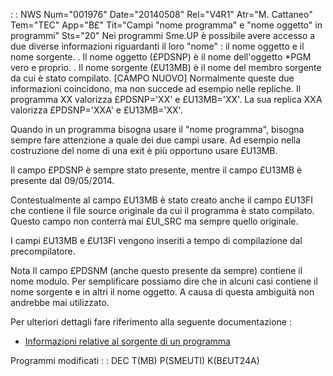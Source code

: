  :  : NWS Num="001976" Date="20140508" Rel="V4R1" Atr="M. Cattaneo" Tem="TEC" App="B£" Tit="Campi "nome programma" e "nome oggetto" in programmi" Sts="20"
Nei programmi Sme.UP è possibile avere accesso a due diverse informazioni riguardanti il loro "nome" :  il nome oggetto e il nome sorgente.
. Il nome oggetto (£PDSNP) è il nome dell'oggetto *PGM vero e proprio.
. Il nome sorgente (£U13MB) è il nome del membro sorgente da cui è stato compilato. [CAMPO NUOVO] Normalmente queste due informazioni coincidono, ma non succede ad esempio nelle repliche.
Il programma XX valorizza £PDSNP='XX' e £U13MB='XX'.
La sua replica XXA valorizza £PDSNP='XXA' e £U13MB='XX'.

Quando in un programma bisogna usare il "nome programma", bisogna sempre fare attenzione a quale dei
due campi usare. Ad esempio nella costruzione del nome di una exit è più opportuno usare £U13MB.

Il campo £PDSNP è sempre stato presente, mentre il campo £U13MB è presente dal 09/05/2014.

Contestualmente al campo £U13MB è stato creato anche il campo £U13FI che contiene il file source originale da cui il programma è stato compilato. Questo campo non conterrà mai £UI_SRC ma sempre quello originale.

I campi £U13MB e £U13FI vengono inseriti a tempo di compilazione dal precompilatore.

Nota
Il campo £PDSNM (anche questo presente da sempre) contiene il nome modulo. Per semplificare possiamo dire che in alcuni casi contiene il nome sorgente e in altri il nome oggetto.
A causa di questa ambiguità non andrebbe mai utilizzato.

Per ulteriori dettagli fare riferimento alla seguente documentazione : 
- [Informazioni relative al sorgente di un programma](Sorgenti/DOC/TA/B£AMO/A£BASE_SB1)

Programmi modificati
 :  : DEC T(MB) P(SMEUTI) K(B£UT24A)
